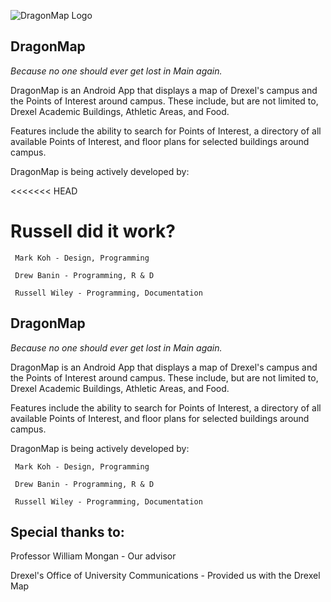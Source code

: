 ![DragonMap Logo](/rlw82/DragonMap/raw/master/res/drawable/menuicon.png)

DragonMap
----------
*Because no one should ever get lost in Main again.*
   
   
DragonMap is an Android App that displays a map of Drexel's campus and the Points of Interest around campus. These include, but are not limited to, Drexel Academic Buildings, Athletic Areas, and Food.

Features include the ability to search for Points of Interest, a directory of all available Points of Interest, and floor plans for selected buildings around campus.

DragonMap is being actively developed by:

<<<<<<< HEAD

Russell did it work?
=======
     Mark Koh - Design, Programming

     Drew Banin - Programming, R & D

     Russell Wiley - Programming, Documentation
DragonMap
----------
*Because no one should ever get lost in Main again.*
   
   
DragonMap is an Android App that displays a map of Drexel's campus and the Points of Interest around campus. These include, but are not limited to, Drexel Academic Buildings, Athletic Areas, and Food.

Features include the ability to search for Points of Interest, a directory of all available Points of Interest, and floor plans for selected buildings around campus.

DragonMap is being actively developed by:

     Mark Koh - Design, Programming

     Drew Banin - Programming, R & D

     Russell Wiley - Programming, Documentation

Special thanks to:
-------------------

Professor William Mongan - Our advisor

Drexel's Office of University Communications - Provided us with the Drexel Map